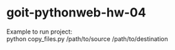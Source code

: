 # goit-pythonweb-hw-04

Example to run project:  
python copy_files.py /path/to/source /path/to/destination

